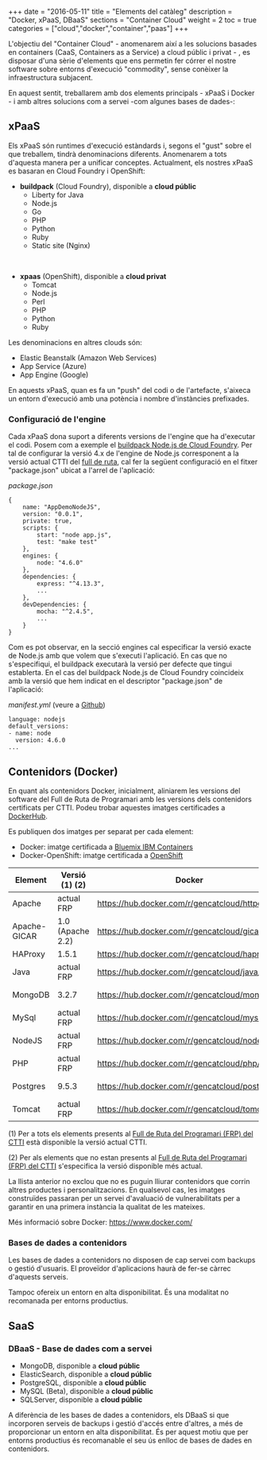 +++
date        = "2016-05-11"
title       = "Elements del catàleg"
description = "Docker, xPaaS, DBaaS"
sections    = "Container Cloud"
weight      = 2
toc = true
categories  = ["cloud","docker","container","paas"]
+++

L'objectiu del "Container Cloud" - anomenarem així a les solucions basades en containers (CaaS, Containers as a Service) a cloud públic i privat - , es disposar d'una sèrie d'elements que ens permetin fer córrer el nostre software sobre entorns d'execució "commodity", sense conèixer la infraestructura subjacent.

En aquest sentit, treballarem amb dos elements principals - xPaaS i Docker - i amb altres solucions com a servei -com algunes bases de dades-:

## **xPaaS**

Els xPaaS són runtimes d'execució estàndards i, segons el "gust" sobre el que treballem, tindrà denominacions diferents. Anomenarem a tots d'aquesta manera per a unificar conceptes. Actualment, els nostres xPaaS es basaran en Cloud Foundry i OpenShift: 

- **buildpack** (Cloud Foundry), disponible a **cloud públic**
	* Liberty for Java
	* Node.js
	* Go
	* PHP
	* Python
	* Ruby
	* Static site (Nginx)

<br />

- **xpaas** (OpenShift), disponible a **cloud privat**
	* Tomcat
	* Node.js
    * Perl
	* PHP
	* Python
	* Ruby

Les denominacions en altres clouds són:

- Elastic Beanstalk (Amazon Web Services)
- App Service (Azure)
- App Engine (Google)

En aquests xPaaS, quan es fa un "push" del codi o de l'artefacte, s'aixeca un entorn d'execució amb una potència i nombre d'instàncies prefixades.


### Configuració de l'engine

Cada xPaaS dona suport a diferents versions de l'engine que ha d'executar el codi. Posem com a exemple el [buildpack Node.js de Cloud Foundry](https://github.com/cloudfoundry/nodejs-buildpack). Per tal de configurar la versió 4.x de l'engine de Node.js corresponent a la versió actual CTTI del [full de ruta](https://portic.ctti.gencat.cat/les_tic/Normativa/arquitectura/Documents/Full%20de%20Ruta%20del%20Programari.pdf), cal fer la següent configuració en el fitxer "package.json" ubicat a l'arrel de l'aplicació:

_package.json_

```
{
	name: "AppDemoNodeJS",
	version: "0.0.1",
	private: true,
	scripts: {
		start: "node app.js",
		test: "make test"
	},
	engines: {
		node: "4.6.0"
	},
	dependencies: {
		express: "^4.13.3",
		...
	},
	devDependencies: {
		mocha: "^2.4.5",
		...
	}
}
```

Com es pot observar, en la secció engines cal especificar la versió exacte de Node.js amb que volem que s'executi l'aplicació. En cas que no s'especifiqui, el buildpack executarà la versió per defecte que tingui establerta. En el cas del buildpack Node.js de Cloud Foundry coincideix amb la versió que hem indicat en el descriptor "package.json" de l'aplicació:

_manifest.yml_ (veure a [Github](https://github.com/cloudfoundry/nodejs-buildpack/blob/master/manifest.yml))

```
language: nodejs
default_versions:
- name: node
  version: 4.6.0
...
```

## **Contenidors (Docker)**

En quant als contenidors Docker, inicialment, aliniarem les versions del software del Full de Ruta de Programari amb les versions dels contenidors certificats per CTTI. Podeu trobar aquestes imatges certificades a [DockerHub](https://hub.docker.com/r/gencatcloud/).

Es publiquen dos imatges per separat per cada element:

- Docker: imatge certificada a [Bluemix IBM Containers](https://www.ibm.com/cloud-computing/bluemix/containers)
- Docker-OpenShift: imatge certificada a [OpenShift](https://www.openshift.org/)

**Element**  | **Versió (1) (2)**   | **Docker** | **Docker-OpenShift**
------------ | ------------ |----------- | --------------------
Apache 		 | actual FRP    |https://hub.docker.com/r/gencatcloud/httpd/    | https://hub.docker.com/r/gencatcloud/httpd-openshift/
Apache-GICAR | 1.0 (Apache 2.2)   | https://hub.docker.com/r/gencatcloud/gicar/ | https://hub.docker.com/r/gencatcloud/gicar-openshift/
HAProxy		 | 1.5.1        | https://hub.docker.com/r/gencatcloud/haproxy/ | -
Java		 | actual FRP   | https://hub.docker.com/r/gencatcloud/java/  | https://hub.docker.com/r/gencatcloud/java-openshift/
MongoDB 	 | 3.2.7   | https://hub.docker.com/r/gencatcloud/mongodb/    | https://hub.docker.com/r/gencatcloud/mongodb-openshift
MySql 		 | actual FRP   | https://hub.docker.com/r/gencatcloud/mysql/    | https://hub.docker.com/r/gencatcloud/mysql-openshift
NodeJS 		 | actual FRP   | https://hub.docker.com/r/gencatcloud/nodejs/ | https://hub.docker.com/r/gencatcloud/nodejs-openshift/
PHP 		 | actual FRP   | https://hub.docker.com/r/gencatcloud/php/ | https://hub.docker.com/r/gencatcloud/php-openshift/
Postgres	 | 9.5.3    |https://hub.docker.com/r/gencatcloud/postgres/ | https://hub.docker.com/r/gencatcloud/postgres-openshift/
Tomcat  	 | actual FRP   | https://hub.docker.com/r/gencatcloud/tomcat/ | https://hub.docker.com/r/gencatcloud/tomcat-openshift/

(1) Per a tots els elements presents al [Full de Ruta del Programari (FRP) del CTTI](https://portic.ctti.gencat.cat/les_tic/Normativa/arquitectura/Documents/Full%20de%20Ruta%20del%20Programari.pdf) està disponible la versió actual CTTI.

(2) Per als elements que no estan presents al [Full de Ruta del Programari (FRP) del CTTI](https://portic.ctti.gencat.cat/les_tic/Normativa/arquitectura/Documents/Full%20de%20Ruta%20del%20Programari.pdf) s'especifica la versió disponible més actual.


La llista anterior no exclou que no es puguin lliurar contenidors que corrin altres productes i personalitzacions. En qualsevol cas, les imatges construïdes passaran per un servei d'avaluació de vulnerabilitats per a garantir en una primera instància la qualitat de les mateixes.

Més informació sobre Docker: https://www.docker.com/

### Bases de dades a contenidors

Les bases de dades a contenidors no disposen de cap servei com backups o gestió d'usuaris. El proveïdor d'aplicacions haurà de fer-se càrrec d'aquests serveis.

Tampoc ofereix un entorn en alta disponibilitat. És una modalitat no recomanada per entorns productius.

## SaaS

### DBaaS - Base de dades com a servei

- MongoDB, disponible a **cloud públic**
- ElasticSearch, disponible a **cloud públic**
- PostgreSQL, disponible a **cloud públic**
- MySQL (Beta), disponible a **cloud públic**
- SQLServer, disponible a **cloud públic**

A diferència de les bases de dades a contenidors, els DBaaS si que incorporen serveis de backups i gestió d'accés entre d'altres, a més de proporcionar un entorn en alta disponibilitat. És per aquest motiu que per entorns productius és recomanable el seu ús enlloc de bases de dades en contenidors.

